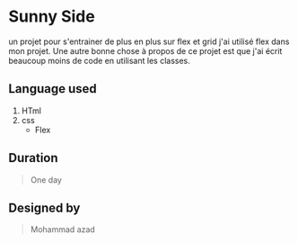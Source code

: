 # Sunny Side
un projet pour s'entrainer de plus en plus sur flex et grid j'ai utilisé flex dans mon projet.
Une autre bonne chose à propos de ce projet est que j'ai écrit beaucoup moins de code en utilisant les classes.


## Language used 
 1. HTml
 2. css 
    - Flex

## Duration
> One day

## Designed by
> Mohammad azad